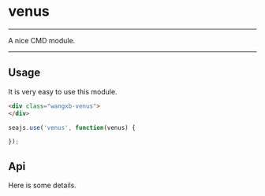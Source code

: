 # venus

---

A nice CMD module.

---

## Usage

It is very easy to use this module.

````html
<div class="wangxb-venus">
</div>
````

```javascript
seajs.use('venus', function(venus) {

});
```

## Api

Here is some details.
